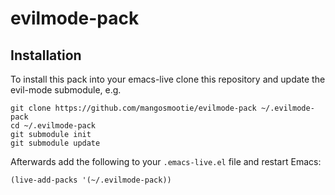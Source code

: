 # evilmode-pack

## Installation

To install this pack into your emacs-live clone this repository and update the evil-mode submodule, e.g.

    git clone https://github.com/mangosmootie/evilmode-pack ~/.evilmode-pack
    cd ~/.evilmode-pack
    git submodule init
    git submodule update

Afterwards add the following to your `.emacs-live.el` file and restart Emacs:

    (live-add-packs '(~/.evilmode-pack))
